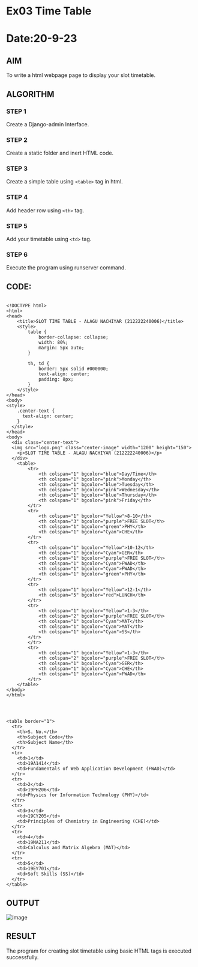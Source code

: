 # Ex03 Time Table
# Date:20-9-23
## AIM
To write a html webpage page to display your slot timetable.

## ALGORITHM
### STEP 1
Create a Django-admin Interface.

### STEP 2
Create a static folder and inert HTML code.

### STEP 3
Create a simple table using ```<table>``` tag in html.

### STEP 4
Add header row using ```<th>``` tag.

### STEP 5
Add your timetable using ```<td>``` tag.

### STEP 6
Execute the program using runserver command.

## CODE:
```

<!DOCTYPE html>
<html>
<head>
    <title>SLOT TIME TABLE - ALAGU NACHIYAR (212222240006)</title>
    <style>
        table {
            border-collapse: collapse;
            width: 80%;
            margin: 5px auto;
        }

        th, td {
            border: 5px solid #000000;
            text-align: center;
            padding: 8px;
        }
    </style>
</head>
<body>
<style>
    .center-text {
      text-align: center;
    }
  </style>
</head>
<body>
  <div class="center-text">
  <img src="logo.png" class="center-image" width="1200" height="150">
    <p>SLOT TIME TABLE - ALAGU NACHIYAR (212222240006)</p>
  </div>
    <table>
        <tr>
            <th colspan="1" bgcolor="blue">Day/Time</th>
            <th colspan="1" bgcolor="pink">Monday</th>
            <th colspan="1" bgcolor="blue">Tuesday</th>
            <th colspan="1" bgcolor="pink">Wednesday</th>
            <th colspan="1" bgcolor="blue">Thursday</th>
            <th colspan="1" bgcolor="pink">Friday</th>
        </tr>
        <tr>
            <th colspan="1" bgcolor="Yellow">8-10</th>
            <th colspan="3" bgcolor="purple">FREE SLOT</th>
            <th colspan="1" bgcolor="green">PHY</th>
            <th colspan="1" bgcolor="Cyan">CHE</th>
        </tr>
        <tr>
            <th colspan="1" bgcolor="Yellow">10-12</th>
            <th colspan="1" bgcolor="Cyan">GER</th>
            <th colspan="1" bgcolor="purple">FREE SLOT</th>
            <th colspan="1" bgcolor="Cyan">FWAD</th>
            <th colspan="1" bgcolor="Cyan">FWAD</th>
            <th colspan="1" bgcolor="green">PHY</th>
        </tr>
        <tr>
            <th colspan="1" bgcolor="Yellow">12-1</th>
            <th colspan="5" bgcolor="red">LUNCH</th>
        </tr>
        <tr>
            <th colspan="1" bgcolor="Yellow">1-3</th>
            <th colspan="2" bgcolor="purple">FREE SLOT</th>
            <th colspan="1" bgcolor="Cyan">MAT</th>
            <th colspan="1" bgcolor="Cyan">MAT</th>
            <th colspan="1" bgcolor="Cyan">SS</th>
        </tr>
        </tr>
        <tr>
            <th colspan="1" bgcolor="Yellow">1-3</th>
            <th colspan="2" bgcolor="purple">FREE SLOT</th>
            <th colspan="1" bgcolor="Cyan">GER</th>
            <th colspan="1" bgcolor="Cyan">CHE</th>
            <th colspan="1" bgcolor="Cyan">FWAD</th>
        </tr>
    </table>
</body>
</html>




<table border="1">
  <tr>
    <th>S. No.</th>
    <th>Subject Code</th>
    <th>Subject Name</th>
  </tr>
  <tr>
    <td>1</td>
    <td>19A1414</td>
    <td>Fundamentals of Web Application Development (FWAD)</td>
  </tr>
  <tr>
    <td>2</td>
    <td>19PH206</td>
    <td>Physics for Information Technology (PHY)</td>
  </tr>
  <tr>
    <td>3</td>
    <td>19CY205</td>
    <td>Principles of Chemistry in Engineering (CHE)</td>
  </tr>
  <tr>
    <td>4</td>
    <td>19MA211</td>
    <td>Calculus and Matrix Algebra (MAT)</td>
  </tr>
  <tr>
    <td>5</td>
    <td>19EY701</td>
    <td>Soft Skills (SS)</td>
  </tr>
</table>
```


## OUTPUT
![image](https://github.com/Nachiyarr/slot/assets/113497340/50832279-3e36-400d-86ea-effcee0766d5)





## RESULT
The program for creating slot timetable using basic HTML tags is executed successfully.
